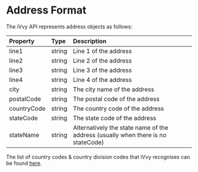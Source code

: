 # Address Format

The iVvy API represents address objects as follows:

| Property | Type | Description |
| :--- | :--- | :--- |
| line1 | string | Line 1 of the address |
| line2 | string | Line 2 of the address |
| line3 | string | Line 3 of the address |
| line4 | string | Line 4 of the address |
| city | string | The city name of the address |
| postalCode | string | The postal code of the address |
| countryCode | string | The country code of the address |
| stateCode | string | The state code of the address |
| stateName | string | Alternatively the state name of the address \(usually when there is no stateCode\) |

The list of country codes & country division codes that iVvy recognises can be found [here](https://github.com/ivvycode/countries).

